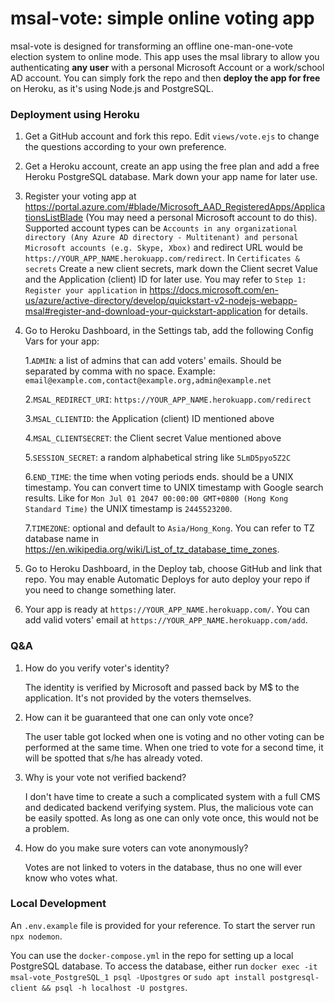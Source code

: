 # msal-vote: simple online voting app

msal-vote is designed for transforming an offline one-man-one-vote election system to online mode. This app uses the msal library to allow you authenticating **any user** with a personal Microsoft Account or a work/school AD account. You can simply fork the repo and then **deploy the app for free** on Heroku, as it's using Node.js and PostgreSQL.

### Deployment using Heroku

1. Get a GitHub account and fork this repo. Edit `views/vote.ejs` to change the questions according to your own preference.

2. Get a Heroku account, create an app using the free plan and add a free Heroku PostgreSQL database. Mark down your app name for later use.

3. Register your voting app at https://portal.azure.com/#blade/Microsoft_AAD_RegisteredApps/ApplicationsListBlade (You may need a personal Microsoft account to do this). Supported account types can be `Accounts in any organizational directory (Any Azure AD directory - Multitenant) and personal Microsoft accounts (e.g. Skype, Xbox)` and redirect URL would be `https://YOUR_APP_NAME.herokuapp.com/redirect`. In `Certificates & secrets` Create a new client secrets, mark down the Client secret Value and the Application (client) ID for later use. You may refer to `Step 1: Register your application` in https://docs.microsoft.com/en-us/azure/active-directory/develop/quickstart-v2-nodejs-webapp-msal#register-and-download-your-quickstart-application for details.  

4. Go to Heroku Dashboard, in the Settings tab, add the following Config Vars for your app:

    1.`ADMIN`: a list of admins that can add voters' emails. Should be separated by comma with no space. Example: `email@example.com,contact@example.org,admin@example.net`

    2.`MSAL_REDIRECT_URI`: `https://YOUR_APP_NAME.herokuapp.com/redirect`

    3.`MSAL_CLIENTID`: the Application (client) ID mentioned above

    4.`MSAL_CLIENTSECRET`: the Client secret Value mentioned above

    5.`SESSION_SECRET`: a random alphabetical string like `5LmD5pyo5Z2C`

    6.`END_TIME`: the time when voting periods ends. should be a UNIX timestamp. You can convert time to UNIX timestamp with Google search results. Like for `Mon Jul 01 2047 00:00:00 GMT+0800 (Hong Kong Standard Time)` the UNIX timestamp is `2445523200`.

    7.`TIMEZONE`: optional and default to `Asia/Hong_Kong`. You can refer to TZ database name in https://en.wikipedia.org/wiki/List_of_tz_database_time_zones.

5. Go to Heroku Dashboard, in the Deploy tab, choose GitHub and link that repo. You may enable Automatic Deploys for auto deploy your repo if you need to change something later.

6. Your app is ready at `https://YOUR_APP_NAME.herokuapp.com/`. You can add valid voters' email at `https://YOUR_APP_NAME.herokuapp.com/add`.

### Q&A

1. How do you verify voter's identity?

    The identity is verified by Microsoft and passed back by M$ to the application. It's not provided by the voters themselves.

2. How can it be guaranteed that one can only vote once?

    The user table got locked when one is voting and no other voting can be performed at the same time. When one tried to vote for a second time, it will be spotted that s/he has already voted.

3. Why is your vote not verified backend?

    I don't have time to create a such a complicated system with a full CMS and dedicated backend verifying system. Plus, the malicious vote can be easily spotted. As long as one can only vote once, this would not be a problem.

4. How do you make sure voters can vote anonymously?

    Votes are not linked to voters in the database, thus no one will ever know who votes what.

### Local Development

An `.env.example` file is provided for your reference. To start the server run `npx nodemon`.

You can use the `docker-compose.yml` in the repo for setting up a local PostgreSQL database. To access the database, either run `docker exec -it msal-vote_PostgreSQL_1 psql -Upostgres` or `sudo apt install postgresql-client && psql -h localhost -U postgres`.